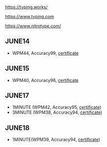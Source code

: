 https://typing.works/

https://www.typing.com

https://www.nitrotype.com/

JUNE14
------------
- WPM44, Accuracy99, [certificate](https://www.typing.com/apiv1/student/tests/129145557/103124578/certificate?language=en)

JUNE15
------------
- WPM40, Accuracy96, [certificate](https://www.typing.com/apiv1/student/tests/129164082/103124578/certificate?language=en)

JUNE17
-----------
- 1MINUTE (WPM42, Accuracy95, [certificate](https://www.typing.com/apiv1/student/tests/129234745/103124578/certificate?language=en))
- 3MINUTE (WPM38, Accuracy94, [certificate](https://www.typing.com/apiv1/student/tests/129234842/103124578/certificate))

JUNE18
------------
- 1MINUTE(WPM39, Accuracy94, [certificate](https://www.typing.com/apiv1/student/tests/129266527/103124578/certificate?language=en))
